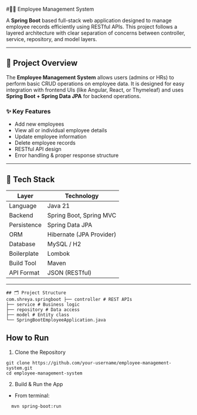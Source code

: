 #🧑‍💼 Employee Management System

A **Spring Boot** based full-stack web application designed to manage employee records efficiently using RESTful APIs. This project follows a layered architecture with clear separation of concerns between controller, service, repository, and model layers.

---

## 📌 Project Overview

The **Employee Management System** allows users (admins or HRs) to perform basic CRUD operations on employee data. It is designed for easy integration with frontend UIs (like Angular, React, or Thymeleaf) and uses **Spring Boot + Spring Data JPA** for backend operations.

### ✨ Key Features

- Add new employees
- View all or individual employee details
- Update employee information
- Delete employee records
- RESTful API design
- Error handling & proper response structure

---

## 🧰 Tech Stack

| Layer          | Technology               |
|----------------|--------------------------|
| Language       | Java 21                  |
| Backend        | Spring Boot, Spring MVC  |
| Persistence    | Spring Data JPA          |
| ORM            | Hibernate (JPA Provider) |
| Database       | MySQL / H2               |
| Boilerplate    | Lombok                   |
| Build Tool     | Maven                    |
| API Format     | JSON (RESTful)           |

---
````
## 🗂️ Project Structure
com.shreya.springboot ├── controller # REST APIs 
├── service # Business logic
├── repository # Data access
├── model # Entity class 
└── SpringBootEmployeeApplication.java

````
## How to Run
1. Clone the Repository
````
git clone https://github.com/your-username/employee-management-system.git
cd employee-management-system
````
2. Build & Run the App
- From terminal:
````
  mvn spring-boot:run
````
